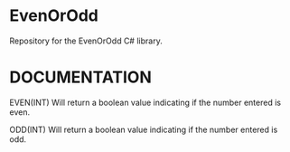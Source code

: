 # EvenOrOdd
Repository for the EvenOrOdd C# library.

# DOCUMENTATION

EVEN(INT)
Will return a boolean value indicating if the number entered is even.

ODD(INT)
Will return a boolean value indicating if the number entered is odd.
